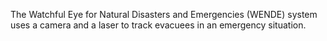 The Watchful Eye for Natural Disasters and Emergencies (WENDE) system uses a camera and a laser to track evacuees in an emergency situation.